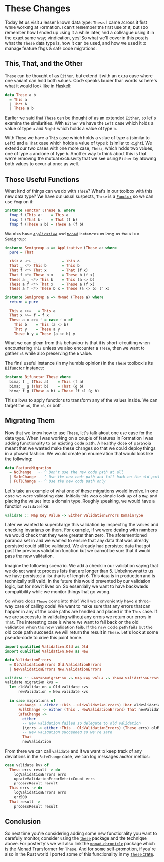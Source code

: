 
# These Changes

Today let us visit a lesser known data type: `These`. I came across it first while working
at Formation. I can't remember the first use of it, but I do remember how I ended up using it
a while later, and a colleague using it in the exact same way; vindication, yes! So what we'll
cover in this post is what the `These` data type is, how it can be used, and how we used it to
manage feature flags & safe code migrations.

## This, That, and the Other

`These` can be thought of as `Either`, but extend it with an extra case where one variant can
hold both values. Code speaks louder than words so here's what it would look like in Haskell:

```haskell
data These a b
  = This a
  | That b
  | These a b
```

Earlier we said that `These` can be thought of as an extended `Either`, so let's examine the
similarities. With `Either` we have the `Left` case which holds a value of type `a` and `Right`
which holds a value of type `b`.

With `These` we have a `This` case which holds a value of type `a` (similar to `Left`) and a
`That` case which holds a value of type `b` (similar to `Right`). We extend our two cases with
one more case, `These`, which holds two values, one of type `a` and one of type `b`.
Another way to think about this is that we're removing the mutual exclusivity that we see using
`Either` by allowing both values to occur at once as well.

## Those Useful Functions

What kind of things can we do with `These`? What's in our toolbox with this new data type?
We have our usual suspects, `These` is a [`Functor`](https://hackage.haskell.org/package/base-4.12.0.0/docs/Prelude.html#t:Functor) so we can use `fmap` on it:

```haskell
instance Functor (These a) where
  fmap f (This a)    = This a
  fmap f (That b)    = That (f b)
  fmap f (These a b) = These a (f b)
```

We also have [`Applicative`](https://hackage.haskell.org/package/base-4.12.0.0/docs/Prelude.html#t:Applicative) and [`Monad`](https://hackage.haskell.org/package/base-4.12.0.0/docs/Prelude.html#t:Monad) instances as long as the `a` is a `Semigroup`:

```haskell
instance Semigroup a => Applicative (These a) where
  pure = That

  This a <*> _            = This a
  That _ <*> This b       = This b
  That f <*> That x       = That (f x)
  That f <*> These b x    = These b (f x)
  These a _ <*> This b    = This (a <> b)
  These a f <*> That x    = These a (f x)
  These a f <*> These b x = These (a <> b) (f x)

instance Semigroup a => Monad (These a) where
  return = pure

  This a >>= _ = This a
  That x >>= f = f x
  These a x >>= f = case f x of
    This b    = This (a <> b)
    That y    = These a y
    These b y = These (a <> b) y
```

What we can glean from this behaviour is that it is short-circuiting when encountering `This`
unless we also encounter a `These`, then we want to gather `a`s while also preserving the
`b` value.

The final useful instance (in my humble opinion) in the `These` toolbox is its [`Bifunctor`](https://hackage.haskell.org/package/base-4.12.0.0/docs/Data-Bifunctor.html#t:Bifunctor)
instance:

```haskell
instance Bifunctor These where
  bimap f _ (This a)    = This (f a)
  bimap _ g (That b)    = That (g b)
  bimap f g (These a b) = These (f a) (g b)
```

This allows to apply functions to transform any of the values inside. We can target the `a`s,
the `b`s, or both.

## Migrating Them

Now that we know how to use `These`, let's talk about one use case for the data type. When I
was working on a couple of features in Formation I was adding functionality to an existing
code path. A healthy dose of paranoia meant that we wanted make these changes so that we could
deploy things in a phased fashion. We would create an enumeration that would look like
the following:

```haskell
data FeatureMigration
  = NoChange   -- ^ Don't use the new code path at all
  | SafeChange -- ^ Use the new code path and fall back on the old path
  | FullChange -- ^ Use the new code path only
```

Let's take an example of what one of these migrations would involve. In one case we were
validating data. Initially this was a simple look up of a `Map` and placing the values into
a domain type. Roughly speaking, we would have a function `validate` like:

```haskell
validate :: Map Key Value -> Either ValidationErrors DomainType
```

Later we wanted to supercharge this validation by inspecting the values and checking invariants
on them. For example, if we were dealing with numbers we would check that they were greater than
zero. The aforementioned paranoia set in and we wanted to ensure that any data that was already
persisted could still be validated. We already had persisted data that got past the previous
validation function but we cannot be sure that it would pass the new validation.

Imagine the following scenario. We add a check in our validation saying that we do not want to
process lists that are longer than 5. Unbeknownst to us we have persisted a list that is of
length 6. This data is in production and is technically still valid. In the future this would
prevented by our validation logic, but for now it lives on. So essentially we want to have
backwards compatibility while we monitor things that go wrong.

So where does `These` come into this? Well we conveniently have a three-way case of calling
code! We want to make sure that any errors that can happen in any of the code paths are handled
and placed in the `This` case. If we are successful in validating without any errors we return
our errors in `That`. The interesting case is where we want to fall back on the old validation
when the new validation fails. If the new code path fails but the old code path succeeds we
will return the result in `These`. Let's look at some pseudo-code to drive this point home.

```haskell
import qualified Validation.Old as Old
import qualified Validation.New as New

data ValidationErrors
  = OldValidationErrors Old.ValidationErrors
  | NewValidationErrors New.ValidationErrors

validate :: FeatureMigration -> Map Key Value -> These ValidationErrors DomainType
validate migration kvs =
  let oldValidation = Old.validate kvs
      newValidation = New.validate kvs

  in case migrations of
      NoChange -> either (This . OldValidationErrors) That oldValidation
      FullChange -> either (This . NewValidationErrors) That newValidation
      SafeChange ->
        either
        -- New validation failed so delegate to old validation
        (\errs -> either (This . OldValidationErrors) (These errs) oldValidation)
        -- New validation succeeded so we're safe
        That
        newValidation
```

From there we can call `validate` and if we want to keep track of any deviations in the
`SafeChange` case, we can log messages and/or metrics:

```haskell
case validate kvs of
  These errs result -> do
    logValidationErrors errs
    updateValidationErrorMetricCount errs
    processResult result
  This errs -> do
    logValidationErrors errs
    err500
  That result ->
    processResult result
```

## Conclusion

So next time you're considering adding some new functionality you want to carefully monitor,
consider using the [`these`](https://hackage.haskell.org/package/these) package and the
technique above. For posterity's we will also link the [`monad-chronicle`](http://hackage.haskell.org/package/monad-chronicle) package which is the Monad Transformer for `These`.
And for some self-promotion, if you're also in the Rust world I ported some of this
functionality in my [`these` crate](https://crates.io/crates/these).

